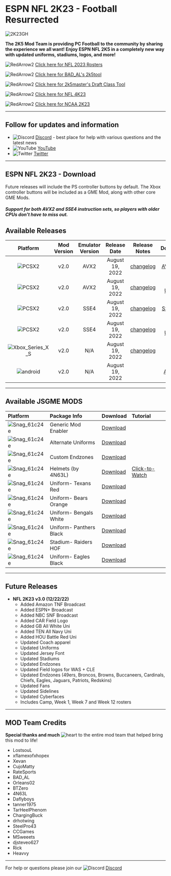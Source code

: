# ESPN NFL 2K23 - Football Resurrected

![2K23GH](https://user-images.githubusercontent.com/69597675/187812122-057fc7e0-0409-4d06-9828-417b87858845.jpg)

**The 2K5 Mod Team is providing PC Football to the community by sharing the experience we all want! Enjoy ESPN NFL 2K5 in a completely new way with updated uniforms, stadiums, logos, and more!**

![RedArrow2](https://user-images.githubusercontent.com/69597675/125669440-bcf4c873-527c-4524-9426-9488c71fbbde.png)
[Click here for NFL 2023 Rosters](https://github.com/lostsoul63b/NFL-2K23/blob/main/files/Ratings.md)

![RedArrow2](https://user-images.githubusercontent.com/69597675/125669440-bcf4c873-527c-4524-9426-9488c71fbbde.png)
[Click here for BAD_AL's 2k5tool](https://github.com/BAD-AL/NFL2K5Tool/releases)

![RedArrow2](https://user-images.githubusercontent.com/69597675/125669440-bcf4c873-527c-4524-9426-9488c71fbbde.png)
[Click here for 2k5master's Draft Class Tool](https://github.com/2k5master/ESPN-NFL-2K5-Draft-Class-Generator)

![RedArrow2](https://user-images.githubusercontent.com/69597675/125669440-bcf4c873-527c-4524-9426-9488c71fbbde.png)
[Click here for NFL 4K23](https://github.com/lostsoul63b/NFL-2K23/blob/main/files/4K23Mod/4K23Mod.md)

![RedArrow2](https://user-images.githubusercontent.com/69597675/125669440-bcf4c873-527c-4524-9426-9488c71fbbde.png)
[Click here for NCAA 2K23](https://github.com/lostsoul63b/NFL-2K23/blob/main/files/2KCFBMod/2KCFB.md)


---------
## Follow for updates and information
* ![Discord](https://user-images.githubusercontent.com/69597675/124640725-d1e88980-de5b-11eb-926d-ec5f55b19a62.png) [Discord](https://discord.gg/sBVXzYb) - best place for help with various questions and the latest news
* ![YouTube](https://user-images.githubusercontent.com/69597675/124641345-9b5f3e80-de5c-11eb-80e3-4dc5fabc4137.png) [YouTube](https://www.youtube.com/lostsoul63b)
* ![Twitter](https://user-images.githubusercontent.com/69597675/124641220-71a61780-de5c-11eb-8bd9-0c8c3ad46949.png) [Twitter](https://twitter.com/blostsou)
---------
## ESPN NFL 2K23 - Download
Future releases will include the PS controller buttons by default. The Xbox controller buttons will be included as a GME Mod, along with other core GME Mods.

#### *Support for both AVX2 and SSE4 instruction sets, so players with older CPUs don't have to miss out.*

## Available Releases
| Platform | Mod Version | Emulator Version | Release Date  | Release Notes | Download | Tutorial |
| :-------------: | :-------------: | :-------------: | :-------------: | :-------------: | :-------------: |  :-------------: |
| ![PCSX2](https://user-images.githubusercontent.com/69597675/124647169-9baf0800-de63-11eb-974c-a7a4b2aecc1d.png) | v2.0 | AVX2 | August 19, 2022  | [changelog](https://github.com/lostsoul63b/NFL-2K23/blob/main/files/changelog/changelogv2.0.txt)  | [AVX2 Full](https://www.mediafire.com/file/iki2tuqddh9k114/NFL2K23_v2.0_Setup.zip/file) | [Tutorial](https://youtu.be/NbRVVckw8tc) |
| ![PCSX2](https://user-images.githubusercontent.com/69597675/124647169-9baf0800-de63-11eb-974c-a7a4b2aecc1d.png) | v2.0 | AVX2 | August 19, 2022  |  [changelog](https://github.com/lostsoul63b/NFL-2K23/blob/main/files/changelog/changelogv2.0.txt) | [AVX2 Update](https://www.mediafire.com/file/pij4q8s4xw74n3s/NFL2K23_v2.0_Update.zip/file) | [Tutorial](https://youtu.be/NbRVVckw8tc) |
| ![PCSX2](https://user-images.githubusercontent.com/69597675/124647169-9baf0800-de63-11eb-974c-a7a4b2aecc1d.png) | v2.0 | SSE4 | August 19, 2022  | [changelog](https://github.com/lostsoul63b/NFL-2K23/blob/main/files/changelog/changelogv2.0.txt)  | [SSE4 Full](https://www.mediafire.com/file/9z4h02h7bagi36w/NFL2K23_v2.0_SSE4_Setup.zip/file) | [Tutorial](https://youtu.be/NbRVVckw8tc) |
| ![PCSX2](https://user-images.githubusercontent.com/69597675/124647169-9baf0800-de63-11eb-974c-a7a4b2aecc1d.png) | v2.0 | SSE4 | August 19, 2022  |  [changelog](https://github.com/lostsoul63b/NFL-2K23/blob/main/files/changelog/changelogv2.0.txt) | [SSE4 Update](https://www.mediafire.com/file/vsb4qc4i4dybvyp/NFL2K23_v2.0_SSE4_Update.zip/file) | [Tutorial](https://youtu.be/NbRVVckw8tc) |
| ![Xbox_Series_X_S](https://user-images.githubusercontent.com/69597675/155858271-c6788630-e7c0-47bb-8138-018d2d3db0c1.png) | v2.0 | N/A | August 19, 2022 | [changelog](https://github.com/lostsoul63b/NFL-2K23/blob/main/files/changelog/Changelog%20V1.1.txt) | [Xbox](https://www.mediafire.com/file/h8h92et3sv8pv4v/NFL2K23+-+XSX+V2.zip/file) | [Tutorial](https://youtu.be/VT6Xvg5YHWo) |
| ![android](https://user-images.githubusercontent.com/69597675/177371512-f864b1cc-8ad2-470c-a3be-7983edbb3f19.png) | v2.0 | N/A | August 19, 2022|  | [Android](https://www.mediafire.com/file/2fcijgbfyz717lt/NFL2K23_Android_v2.0.zip/file) | [Tutorial](https://youtu.be/uWMSRrcT554) |

---------
## Available JSGME MODS
| Platform | Package Info | Download | Tutorial |
| :------------- | :------------- | :------------- | :------------- |
| ![Snag_61c24e](https://user-images.githubusercontent.com/69597675/150687521-fa2844f5-8343-443d-b9cc-24aebc94182a.png) | Generic Mod Enabler | [Download](https://www.mediafire.com/file/2ejkgnj5r5nb4hc/JSGME.zip/file) | | [Click-to-Watch]() |
| ![Snag_61c24e](https://user-images.githubusercontent.com/69597675/150687521-fa2844f5-8343-443d-b9cc-24aebc94182a.png) | Alternate Uniforms | [Download](https://drive.google.com/file/d/1KrtNF6BrmsDxnNvNItDK7uT0E6juktsx/view?usp=sharing) | | [Click-to-Watch]() |
| ![Snag_61c24e](https://user-images.githubusercontent.com/69597675/150687521-fa2844f5-8343-443d-b9cc-24aebc94182a.png) | Custom Endzones | [Download](https://www.mediafire.com/file/a5qvslyae4r3brs/GME_Endzones.zip/file) | | [Click-to-Watch]() |
| ![Snag_61c24e](https://user-images.githubusercontent.com/69597675/150687521-fa2844f5-8343-443d-b9cc-24aebc94182a.png) | Helmets (by 4N63L) | [Download](https://www.mediafire.com/file/p5berxhboayw5ku/NFL2K23_Helmets_%2528by_4N63L%2529.zip/file) | [Click-to-Watch](https://youtu.be/oMYjNpCZBWk) |
| ![Snag_61c24e](https://user-images.githubusercontent.com/69597675/150687521-fa2844f5-8343-443d-b9cc-24aebc94182a.png) | Uniform- Texans Red | [Download](https://www.mediafire.com/file/z9gk9qazn4do8gh/Uni_Houston_Texans_Battle_Red.zip/file) | | [Click-to-Watch]() |
| ![Snag_61c24e](https://user-images.githubusercontent.com/69597675/150687521-fa2844f5-8343-443d-b9cc-24aebc94182a.png) | Uniform- Bears Orange | [Download](https://www.mediafire.com/file/tgdjvuredhlf3yx/Uni_Chicago_Bears_Orange.zip/file) | | [Click-to-Watch]() |
| ![Snag_61c24e](https://user-images.githubusercontent.com/69597675/150687521-fa2844f5-8343-443d-b9cc-24aebc94182a.png) | Uniform- Bengals White | [Download](https://www.mediafire.com/file/du30f7ev2v6citr/Uni_Cincinatti_Bengals_All_White_Helmet.zip/file) | | [Click-to-Watch]() |
| ![Snag_61c24e](https://user-images.githubusercontent.com/69597675/150687521-fa2844f5-8343-443d-b9cc-24aebc94182a.png) | Uniform- Panthers Black | [Download](https://www.mediafire.com/file/r35c18qam90eyzp/Uni_Carolina_Panthers_All_Black.zip/file) | | [Click-to-Watch]() |
| ![Snag_61c24e](https://user-images.githubusercontent.com/69597675/150687521-fa2844f5-8343-443d-b9cc-24aebc94182a.png) | Stadium- Raiders HOF | [Download](https://www.mediafire.com/file/wbcvsvzjkytoeli/Stadium_Raiders_HOF.zip/file) | | [Click-to-Watch]() |
| ![Snag_61c24e](https://user-images.githubusercontent.com/69597675/150687521-fa2844f5-8343-443d-b9cc-24aebc94182a.png) | Uniform- Eagles Black | [Download](https://www.mediafire.com/file/h1mb7lgehh8buct/Uni_Philadelphia_Eagles_All_Black_Color_Rush.zip/file) | | [Click-to-Watch]() |

---------
## Future Releases
* **NFL 2K23 v3.0 (12/22/22)**
  * Added Amazon TNF Broadcast
  * Added ESPN+ Broadcast
  * Added NBC SNF Broadcast
  * Added CAR Field Logo
  * Added GB All White Uni
  * Added TEN All Navy Uni
  * Added HOU Battle Red Uni
  * Updated Coach apparel
  * Updated Uniforms
  * Updated Jersey Font
  * Updated Stadiums
  * Updated Endzones
  * Updated Field logos for WAS + CLE
  * Updated Endzones (49ers, Broncos, Browns, Buccaneers, Cardinals, Chiefs, Eagles, Jaguars, Patriots, Redskins)
  * Updated Fans
  * Updated Sidelines
  * Updated Cyberfaces
  * Includes Camp, Week 1, Week 7 and Week 12 rosters
  
---------
## MOD Team Credits
**Special thanks and much** ![heart](https://user-images.githubusercontent.com/69597675/125808838-b20315aa-b53f-41a2-b31a-691d685fb1df.png) to the entire mod team that helped bring this mod to life!
* LostsouL
* xflamexofxhopex
* Xevan
* CujoMatty
* RateSports
* BAD_AL
* Orleans02 
* BTZero
* 4N63L
* Daflyboys
* tanner1975
* TarHeelPhenom
* ChargingBuck
* drhotwing
* SteelPro43
* CCGames
* MSweeets
* djsteveo627
* Rick
* Heavvy

---------
For help or questions please join our ![Discord](https://user-images.githubusercontent.com/69597675/124640725-d1e88980-de5b-11eb-926d-ec5f55b19a62.png) [Discord](https://discord.gg/sBVXzYb)
